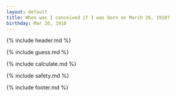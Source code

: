 ```yaml
---
layout: default
title: When was I conceived if I was born on March 26, 1910?
birthday: Mar 26, 1910
---
```


{% include header.md %}

{% include guess.md %}

{% include calculate.md %}

{% include safety.md %}

{% include footer.md %}



